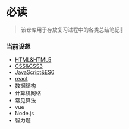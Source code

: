 # 必读
> 该仓库用于存放复习过程中的各类总结笔记📒
### 当前设想
- [HTML&HTML5](./HTML&HTML5/README.md)
- [CSS&CSS3](./CSS&CSS3/README.md)
- [JavaScript&ES6](./JavaScript&ES6/README.md)
- [react](./react.md)
- 数据结构
- 计算机网络
- 常见算法
- vue
- Node.js
- 智力题